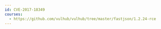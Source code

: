 ```yaml
---
id: CVE-2017-18349
courses:
  - https://github.com/vulhub/vulhub/tree/master/fastjson/1.2.24-rce
---
```

